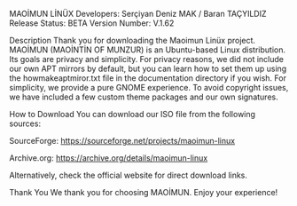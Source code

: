 MAOİMUN LİNÜX
Developers: Serçiyan Deniz MAK / Baran TAÇYILDIZ
Release Status: BETA
Version Number: V.1.62

Description
Thank you for downloading the Maoimun Linüx project.
MAOİMUN (MAOİNTİN OF MUNZUR) is an Ubuntu-based Linux distribution.
Its goals are privacy and simplicity.
For privacy reasons, we did not include our own APT mirrors by default, but you can learn how to set them up using the howmakeaptmiror.txt file in the documentation directory if you wish.
For simplicity, we provide a pure GNOME experience. To avoid copyright issues, we have included a few custom theme packages and our own signatures.

How to Download
You can download our ISO file from the following sources:

SourceForge: https://sourceforge.net/projects/maoimun-linux

Archive.org: https://archive.org/details/maoimun-linux

Alternatively, check the official website for direct download links.

Thank You
We thank you for choosing MAOİMUN. Enjoy your experience!

